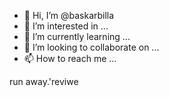 - 👋 Hi, I’m @baskarbilla
- 👀 I’m interested in ...
- 🌱 I’m currently learning ...
- 💞️ I’m looking to collaborate on ...
- 📫 How to reach me ...

<!---
baskarbilla/baskarbilla is a ✨ special ✨ repository because its `README.md` (this file) appears on your GitHub profile.
You can click the Preview link to take a look at your changes.
--->run away.'reviwe
